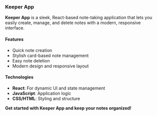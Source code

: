 ### Keeper App

**Keeper App** is a sleek, React-based note-taking application that lets you easily create, manage, and delete notes with a modern, responsive interface.

#### Features
- Quick note creation
- Stylish card-based note management
- Easy note deletion
- Modern design and responsive layout

#### Technologies
- **React**: For dynamic UI and state management
- **JavaScript**: Application logic
- **CSS/HTML**: Styling and structure

**Get started with Keeper App and keep your notes organized!**
